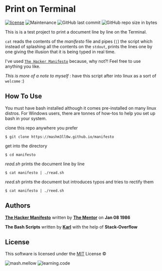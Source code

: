 # **Print on Terminal**

[![license](https://img.shields.io/github/license/mashm3ll0w/manifesto.svg)](tps://github.com/mashm3ll0w/manifesto/blob/master/LICENSE.md) ![Maintenance](https://img.shields.io/maintenance/yes/2019.svg) ![GitHub last commit](https://img.shields.io/github/last-commit/mashm3ll0w/manifesto.svg) ![GitHub repo size in bytes](https://img.shields.io/github/repo-size/mashm3ll0w/manifesto.svg)



This is is a test project to print a document line by line on the Terminal. 

```cat``` reads the contents of the _manifesto_ file and pipes (```|```) the script which instead of splashing all the contents on the ```stdout```, prints the lines one by one giving the illusion that it is being typed in real time. 

I've used [```The Hacker Manifesto```](https://en.wikipedia.org/wiki/Hacker_Manifesto) because, why not?! Feel free to use anything you like.

_This is more of a note to myself_ : have this script after into linux as a sort of ```welcome``` :)


## How To Use

You must have bash installed although it comes pre-installed on many linux distros. For Windows users, there are tonnes of how-tos to help you set up bash in your system.



clone this repo anywhere you prefer
```
$ git clone https://mashm3ll0w.github.io/manifesto
```
get into the directory
```
$ cd manifesto
```
_read.sh_ prints the document line by line
```
$ cat manifesto | ./read.sh
```
_reed.sh_ prints the document but introduces typos and tries to rectify them
```
$ cat manifesto | ./reed.sh

```


## Authors
[**The Hacker Manifesto**](https://en.wikipedia.org/wiki/Hacker_Manifesto) written by [**The Mentor**](https://en.wikipedia.org/wiki/Loyd_Blankenship) on **Jan 08 1986**

**The Bash Scripts** written by [**Karl**](https://www.github.com/mashm3ll0w) with the help of **Stack-Overflow** 


## License
This software is licensed under the [MIT](https://github.com/mashm3ll0w/manifesto/blob/master/LICENSE.md) License ©

  ![mash.mellow](https://img.shields.io/badge/%3C%2F%3E%20with%20%E2%99%A5%20by-mash.mellow-%23e30000.svg) ![learning.code](https://img.shields.io/badge/code-robot-success.svg)
